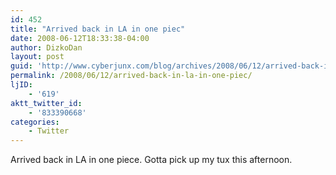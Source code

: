 ```yaml
---
id: 452
title: "Arrived back in LA in one piec"
date: 2008-06-12T18:33:38-04:00
author: DizkoDan
layout: post
guid: 'http://www.cyberjunx.com/blog/archives/2008/06/12/arrived-back-in-la-in-one-piec/'
permalink: /2008/06/12/arrived-back-in-la-in-one-piec/
ljID:
    - '619'
aktt_twitter_id:
    - '833390668'
categories:
    - Twitter
---
```


Arrived back in LA in one piece. Gotta pick up my tux this afternoon.